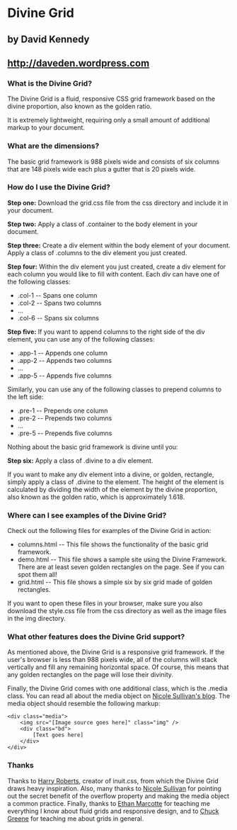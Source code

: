 # Divine Grid
## by David Kennedy
## http://daveden.wordpress.com

### What is the Divine Grid?

The Divine Grid is a fluid, responsive CSS grid framework based on the divine proportion, also known as the golden ratio.

It is extremely lightweight, requiring only a small amount of additional markup to your document.

### What are the dimensions?

The basic grid framework is 988 pixels wide and consists of six columns that are 148 pixels wide each plus a gutter that is 20 pixels wide.

### How do I use the Divine Grid?

**Step one:** Download the grid.css file from the css directory and include it in your document.

**Step two:** Apply a class of .container to the body element in your document.

**Step three:** Create a div element within the body element of your document. Apply a class of .columns to the div element you just created.

**Step four:** Within the div element you just created, create a div element for each column you would like to fill with content. Each div can have one of the following classes:

* .col-1 -- Spans one column
* .col-2 -- Spans two columns
* ...
* .col-6 -- Spans six columns

**Step five:** If you want to append columns to the right side of the div element, you can use any of the following classes:

* .app-1 -- Appends one column
* .app-2 -- Appends two columns
* ...
* .app-5 -- Appends five columns

Similarly, you can use any of the following classes to prepend columns to the left side:

* .pre-1 -- Prepends one column
* .pre-2 -- Prepends two columns
* ...
* .pre-5 -- Prepends five columns

Nothing about the basic grid framework is divine until you:

**Step six:** Apply a class of .divine to a div element.

If you want to make any div element into a divine, or golden, rectangle, simply apply a class of .divine to the element. The height of the element is calculated by dividing the width of the element by the divine proportion, also known as the golden ratio, which is approximately 1.618.

### Where can I see examples of the Divine Grid?

Check out the following files for examples of the Divine Grid in action:

* columns.html -- This file shows the functionality of the basic grid framework.
* demo.html -- This file shows a sample site using the Divine Framework. There are at least seven golden rectangles on the page. See if you can spot them all!
* grid.html -- This file shows a simple six by six grid made of golden rectangles.

If you want to open these files in your browser, make sure you also download the style.css file from the css directory as well as the image files in the img directory.

### What other features does the Divine Grid support?

As mentioned above, the Divine Grid is a responsive grid framework. If the user's browser is less than 988 pixels wide, all of the columns will stack vertically and fill any remaining horizontal space. Of course, this means that any golden rectangles on the page will lose their divinity.

Finally, the Divine Grid comes with one additional class, which is the .media class. You can read all about the media object on [Nicole Sullivan's blog](http://www.stubbornella.org/content/2010/06/25/the-media-object-saves-hundreds-of-lines-of-code/). The media object should resemble the following markup:

    <div class="media">
		<img src="[Image source goes here]" class="img" />
		<div class="bd">
			[Text goes here]
		</div>
	</div>

### Thanks

Thanks to [Harry Roberts](http://www.csswizardry.com/), creator of inuit.css, from which the Divine Grid draws heavy inspiration. Also, many thanks to [Nicole Sullivan](http://www.stubbornella.org/) for pointing out the secret benefit of the overflow property and making the media object a common practice. Finally, thanks to [Ethan Marcotte](http://www.unstoppablerobotninja.com/) for teaching me everything I know about fluid grids and responsive design, and to [Chuck Greene](http://www.ideabook.com/tutorials/page_layout/the_grid_an_invisible_framewor.html) for teaching me about grids in general.